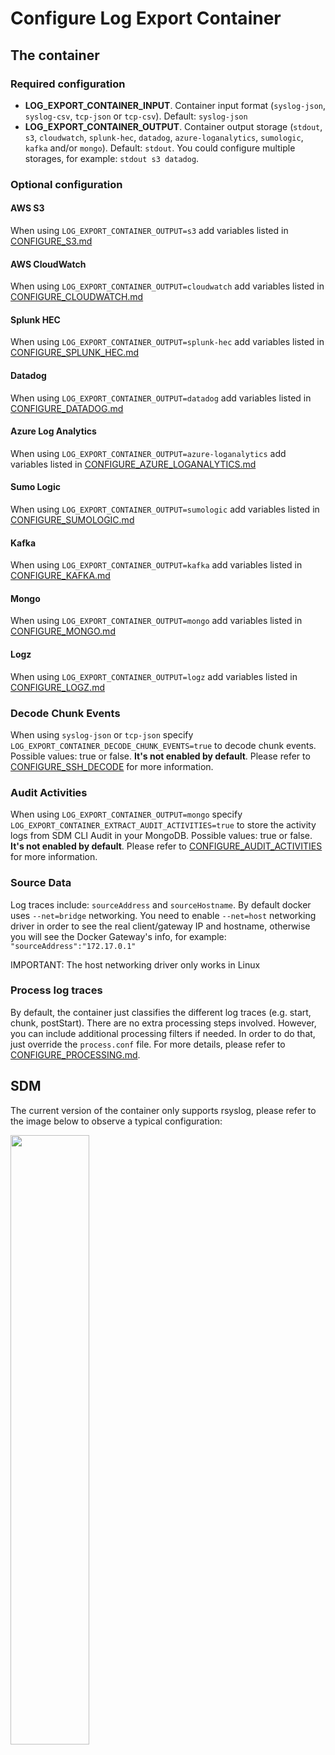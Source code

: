 # Configure Log Export Container

## The container

### Required configuration
* **LOG_EXPORT_CONTAINER_INPUT**. Container input format (`syslog-json`, `syslog-csv`, `tcp-json` or `tcp-csv`). Default: `syslog-json`
* **LOG_EXPORT_CONTAINER_OUTPUT**. Container output storage (`stdout`, `s3`, `cloudwatch`, `splunk-hec`, `datadog`, `azure-loganalytics`, `sumologic`, `kafka` and/or  `mongo`). Default: `stdout`. You could configure multiple storages, for example: `stdout s3 datadog`.

### Optional configuration
#### AWS S3
When using `LOG_EXPORT_CONTAINER_OUTPUT=s3` add variables listed in [CONFIGURE_S3.md](CONFIGURE_S3.md)

#### AWS CloudWatch
When using `LOG_EXPORT_CONTAINER_OUTPUT=cloudwatch` add variables listed in [CONFIGURE_CLOUDWATCH.md](CONFIGURE_CLOUDWATCH.md)

#### Splunk HEC
When using `LOG_EXPORT_CONTAINER_OUTPUT=splunk-hec` add variables listed in [CONFIGURE_SPLUNK_HEC.md](CONFIGURE_SPLUNK_HEC.md)

#### Datadog
When using `LOG_EXPORT_CONTAINER_OUTPUT=datadog` add variables listed in [CONFIGURE_DATADOG.md](CONFIGURE_DATADOG.md)

#### Azure Log Analytics
When using `LOG_EXPORT_CONTAINER_OUTPUT=azure-loganalytics` add variables listed in [CONFIGURE_AZURE_LOGANALYTICS.md](CONFIGURE_AZURE_LOGANALYTICS.md)

#### Sumo Logic
When using `LOG_EXPORT_CONTAINER_OUTPUT=sumologic` add variables listed in [CONFIGURE_SUMOLOGIC.md](CONFIGURE_SUMOLOGIC.md)

#### Kafka
When using `LOG_EXPORT_CONTAINER_OUTPUT=kafka` add variables listed in [CONFIGURE_KAFKA.md](CONFIGURE_KAFKA.md)

#### Mongo
When using `LOG_EXPORT_CONTAINER_OUTPUT=mongo` add variables listed in [CONFIGURE_MONGO.md](CONFIGURE_MONGO.md)

#### Logz
When using `LOG_EXPORT_CONTAINER_OUTPUT=logz` add variables listed in [CONFIGURE_LOGZ.md](CONFIGURE_LOGZ.md)

### Decode Chunk Events
When using `syslog-json` or `tcp-json` specify `LOG_EXPORT_CONTAINER_DECODE_CHUNK_EVENTS=true` to decode chunk events. Possible values: true or false. **It's not enabled by default**. Please refer to [CONFIGURE_SSH_DECODE](CONFIGURE_SSH_DECODE.md) for more information.

### Audit Activities
When using `LOG_EXPORT_CONTAINER_OUTPUT=mongo` specify `LOG_EXPORT_CONTAINER_EXTRACT_AUDIT_ACTIVITIES=true` to store the activity logs from SDM CLI Audit in your MongoDB. Possible values: true or false. **It's not enabled by default**. Please refer to [CONFIGURE_AUDIT_ACTIVITIES](CONFIGURE_AUDIT_ACTIVITIES.md) for more information.

### Source Data

Log traces include: `sourceAddress` and `sourceHostname`. By default docker uses `--net=bridge` networking. You need to enable `--net=host` networking driver in order to see the real client/gateway IP and hostname, otherwise you will see the Docker Gateway's info, for example: `"sourceAddress":"172.17.0.1"`

IMPORTANT: The host networking driver only works in Linux

### Process log traces

By default, the container just classifies the different log traces (e.g. start, chunk, postStart). There are no extra processing steps involved. However, you can include additional processing filters if needed. In order to do that, just override the `process.conf` file. For more details, please refer to [CONFIGURE_PROCESSING.md](CONFIGURE_PROCESSING.md).

## SDM
The current version of the container only supports rsyslog, please refer to the image below to observe a typical configuration:

<img src="https://user-images.githubusercontent.com/313803/123248041-76aab480-d4b5-11eb-8070-9da9619f02f7.png" data-canonical-src="https://user-images.githubusercontent.com/313803/123248041-76aab480-d4b5-11eb-8070-9da9619f02f7.png" width="50%" height="50%" />
